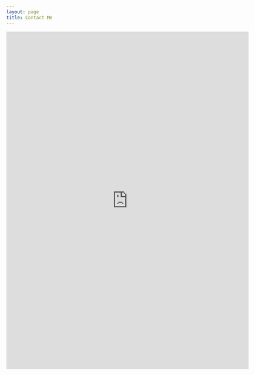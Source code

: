 ```yaml
---
layout: page
title: Contact Me
---
```


<center>
  <iframe src="https://docs.google.com/forms/d/e/1FAIpQLSdtN3-cFzM9LovE7p3dYl_zMYdOuJykxvq_6-466uSR7Ktb4g/viewform?embedded=true" width="640" height="891" frameborder="0" marginheight="0" marginwidth="0">Loading...</iframe>
</center>
